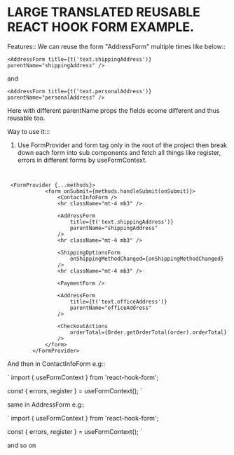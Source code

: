 # LARGE TRANSLATED REUSABLE REACT HOOK FORM EXAMPLE.

Features::
We can reuse the form "AddressForm" multiple times like below::

`<AddressForm title={t('text.shippingAddress')} parentName="shippingAddress" />`

and

`
<AddressForm title={t('text.personalAddress')} parentName="personalAddress" />
`

Here with different parentName props the fields ecome different and thus reusable too.

Way to use it:::

1. Use FormProvider and form tag only in the root of the project then break down each form into sub components and fetch all things like register, errors in different forms by useFormContext.

```


 <FormProvider {...methods}>
            <form onSubmit={methods.handleSubmit(onSubmit)}>
                <ContactInfoForm />
                <hr className="mt-4 mb3" />

                <AddressForm
                    title={t('text.shippingAddress')}
                    parentName="shippingAddress"
                />
                <hr className="mt-4 mb3" />

                <ShippingOptionsForm
                    onShippingMethodChanged={onShippingMethodChanged}
                />
                <hr className="mt-4 mb3" />

                <PaymentForm />

                <AddressForm
                    title={t('text.officeAddress')}
                    parentName="officeAddress"
                />

                <CheckoutActions
                    orderTotal={Order.getOrderTotal(order).orderTotal}
                />
            </form>
        </FormProvider>
```

And then in ContactInfoForm e.g::

`
import { useFormContext } from 'react-hook-form';

const { errors, register } = useFormContext();
`

same in AddressForm e.g::

`
import { useFormContext } from 'react-hook-form';

const { errors, register } = useFormContext();
`

and so on
